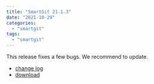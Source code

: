 ```yaml
---
title: "SmartGit 21.1.3"
date: "2021-10-29"
categories: 
  - "smartgit"
tags: 
  - "smartgit"
---
```


This release fixes a few bugs. We recommend to update.

- [change log](https://www.syntevo.com/smartgit/changelog.txt)
- [download](https://www.syntevo.com/smartgit/download)
